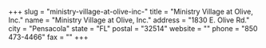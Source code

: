 +++
slug = "ministry-village-at-olive-inc-"
title = "Ministry Village at Olive, Inc."
name = "Ministry Village at Olive, Inc."
address = "1830 E. Olive Rd."
city = "Pensacola"
state = "FL"
postal = "32514"
website = ""
phone = "850 473-4466"
fax = ""
+++
